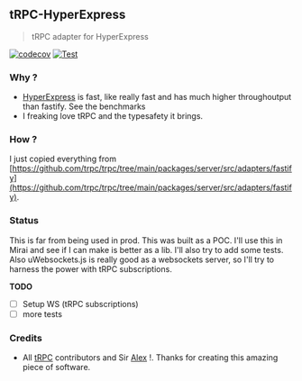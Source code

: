 ## tRPC-HyperExpress
> tRPC adapter for HyperExpress

[![codecov](https://codecov.io/gh/soulsam480/trpc-hyperexpress/branch/master/graph/badge.svg?token=oPOjxDkGWr)](https://codecov.io/gh/soulsam480/trpc-hyperexpress) [![Test](https://github.com/soulsam480/trpc-hyperexpress/actions/workflows/test.yml/badge.svg)](https://github.com/soulsam480/trpc-hyperexpress/actions/workflows/test.yml)


### Why ?
- [HyperExpress](https://github.com/kartikk221/hyper-express) is fast, like really fast and has much higher throughoutput than fastify. See the benchmarks
- I freaking love tRPC and the typesafety it brings.

### How ?
I just copied everything from [https://github.com/trpc/trpc/tree/main/packages/server/src/adapters/fastify](https://github.com/trpc/trpc/tree/main/packages/server/src/adapters/fastify). 


### Status 
This is far from being used in prod. This was built as a POC. I'll use this in Mirai and see if I can make is better as a lib. I'll also try to add some tests. Also uWebsockets.js is really good as a websockets server, so I'll try to harness the power with tRPC subscriptions. 

**TODO**
- [ ] Setup WS (tRPC subscriptions)
- [ ] more tests

### Credits
- All [tRPC](https://github.com/trpc) contributors and Sir [Alex](https://github.com/KATT) !. Thanks for creating this amazing piece of software. 
